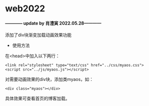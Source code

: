 # web2022



#### ———— update by 肖澧寅 2022.05.28————

添加了div块渐变加载动画效果功能

- 使用方法

在\<head\>中加入以下两行：

```
<link rel="stylesheet" type="text/css" href="../css/myaos.css">
<script src="../js/myaos.js"></script>
```

对需要动画效果的div块，添加类myaos，如：

```
<div class="myaos"></div>
```

具体效果可查看首页的博客加载。
